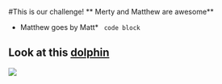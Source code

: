 #This is our challenge!
** Merty and Matthew are awesome**
* Matthew goes by Matt*
``` code block```

## Look at this [dolphin](http://www.defenders.org/sites/default/files/styles/large/public/dolphin-kristian-sekulic-isp.jpg)

![](https://raw.githubusercontent.com/mattgfisch/phase-o-gps-1/master/Matt%3AMerty.png)
